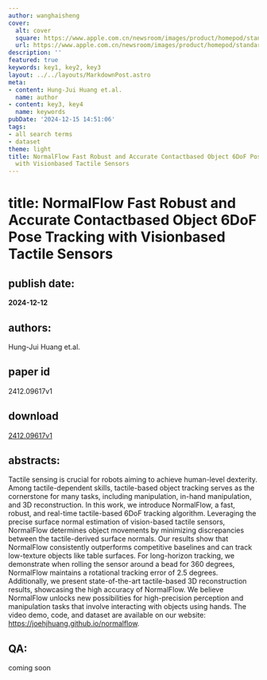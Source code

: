 ```yaml
---
author: wanghaisheng
cover:
  alt: cover
  square: https://www.apple.com.cn/newsroom/images/product/homepod/standard/Apple-HomePod-hero-230118_big.jpg.large_2x.jpg
  url: https://www.apple.com.cn/newsroom/images/product/homepod/standard/Apple-HomePod-hero-230118_big.jpg.large_2x.jpg
description: ''
featured: true
keywords: key1, key2, key3
layout: ../../layouts/MarkdownPost.astro
meta:
- content: Hung-Jui Huang et.al.
  name: author
- content: key3, key4
  name: keywords
pubDate: '2024-12-15 14:51:06'
tags:
- all search terms
- dataset
theme: light
title: NormalFlow Fast Robust and Accurate Contactbased Object 6DoF Pose Tracking
  with Visionbased Tactile Sensors
---
```


# title: NormalFlow Fast Robust and Accurate Contactbased Object 6DoF Pose Tracking with Visionbased Tactile Sensors 
## publish date: 
**2024-12-12** 
## authors: 
  Hung-Jui Huang et.al. 
## paper id
2412.09617v1
## download
[2412.09617v1](http://arxiv.org/abs/2412.09617v1)
## abstracts:
Tactile sensing is crucial for robots aiming to achieve human-level dexterity. Among tactile-dependent skills, tactile-based object tracking serves as the cornerstone for many tasks, including manipulation, in-hand manipulation, and 3D reconstruction. In this work, we introduce NormalFlow, a fast, robust, and real-time tactile-based 6DoF tracking algorithm. Leveraging the precise surface normal estimation of vision-based tactile sensors, NormalFlow determines object movements by minimizing discrepancies between the tactile-derived surface normals. Our results show that NormalFlow consistently outperforms competitive baselines and can track low-texture objects like table surfaces. For long-horizon tracking, we demonstrate when rolling the sensor around a bead for 360 degrees, NormalFlow maintains a rotational tracking error of 2.5 degrees. Additionally, we present state-of-the-art tactile-based 3D reconstruction results, showcasing the high accuracy of NormalFlow. We believe NormalFlow unlocks new possibilities for high-precision perception and manipulation tasks that involve interacting with objects using hands. The video demo, code, and dataset are available on our website: https://joehjhuang.github.io/normalflow.
## QA:
coming soon
